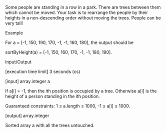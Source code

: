 Some people are standing in a row in a park. There are trees between them which cannot be moved. Your task is to rearrange the people by their heights in a non-descending order without moving the trees. People can be very tall!

Example

For a = [-1, 150, 190, 170, -1, -1, 160, 180], the output should be

sortByHeight(a) = [-1, 150, 160, 170, -1, -1, 180, 190].

Input/Output

[execution time limit] 3 seconds (cs)

[input] array.integer a

If a[i] = -1, then the ith position is occupied by a tree. Otherwise a[i] is the height of a person standing in the ith position.

Guaranteed constraints:
1 ≤ a.length ≤ 1000,
-1 ≤ a[i] ≤ 1000.

[output] array.integer

Sorted array a with all the trees untouched.